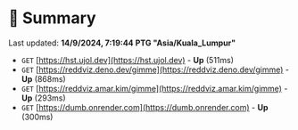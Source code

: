 # 📖 Summary
Last updated: **14/9/2024, 7:19:44 PTG "Asia/Kuala_Lumpur"**

- `GET` [https://hst.ujol.dev](https://hst.ujol.dev) - **Up** (511ms)
- `GET` [https://reddviz.deno.dev/gimme](https://reddviz.deno.dev/gimme) - **Up** (868ms)
- `GET` [https://reddviz.amar.kim/gimme](https://reddviz.amar.kim/gimme) - **Up** (293ms)
- `GET` [https://dumb.onrender.com](https://dumb.onrender.com) - **Up** (300ms)

